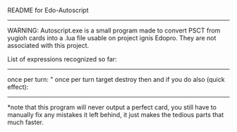 README for Edo-Autoscript
_________________________

WARNING:
Autoscript.exe is a small program made to convert PSCT from yugioh
cards into a .lua file usable on project ignis Edopro. They are not
associated with this project.


List of expressions recognized so far:
_____________________________________
once per turn:
" once per turn
 target 
 destroy 
 then 
and if you do
 also 
\(quick effect\):
_____________________________________


*note that this program will never output a perfect card, you still
have to manually fix any mistakes it left behind, it just makes
the tedious parts that much faster.
